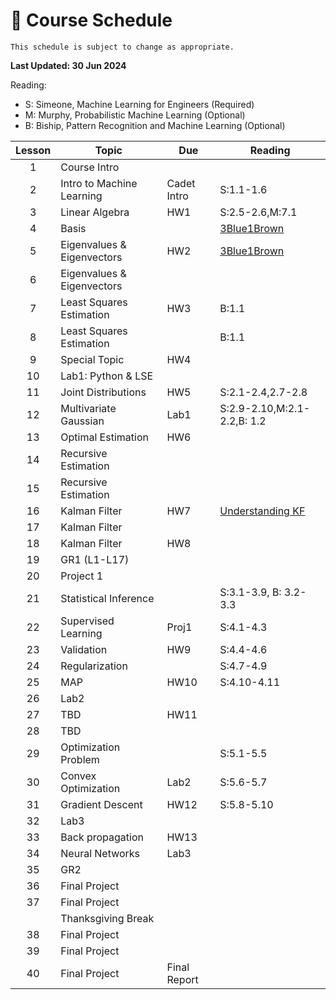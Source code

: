 # 📆 Course Schedule

```{note}
This schedule is subject to change as appropriate.
```
**Last Updated: 30 Jun 2024**

Reading: 
- S: Simeone, Machine Learning for Engineers (Required)
- M: Murphy, Probabilistic Machine Learning (Optional)
- B: Biship, Pattern Recognition and Machine Learning (Optional)

|Lesson|  Topic                        | Due        | Reading
|:----:|-------------------------------|------------|-----------------
|1     | Course Intro                  |            |           
|2     | Intro to Machine Learning     |Cadet Intro | S:1.1-1.6 
|3     | Linear Algebra                | HW1        | S:2.5-2.6,M:7.1  
|4     | Basis                         |            | [3Blue1Brown](https://www.youtube.com/watch?v=P2LTAUO1TdA)
|5     | Eigenvalues & Eigenvectors    | HW2        | [3Blue1Brown](https://www.youtube.com/watch?v=PFDu9oVAE-g)
|6     | Eigenvalues & Eigenvectors    |            |           
|7     | Least Squares Estimation      | HW3        | B:1.1          
|8     | Least Squares Estimation      |            | B:1.1          
|9     | Special Topic                 | HW4        |           
|10    | Lab1: Python & LSE            |            |      
|11    | Joint Distributions           | HW5        | S:2.1-2.4,2.7-2.8       
|12    | Multivariate Gaussian         | Lab1       | S:2.9-2.10,M:2.1-2.2,B: 1.2
|13    | Optimal Estimation            | HW6        | 
|14    | Recursive Estimation          |            |
|15    | Recursive Estimation          |            |
|16    | Kalman Filter                 | HW7        |[Understanding KF](https://www.youtube.com/playlist?list=PLn8PRpmsu08pzi6EMiYnR-076Mh-q3tWr)
|17    | Kalman Filter                 |            |
|18    | Kalman Filter                 | HW8        |
|19    | GR1 (L1-L17)                  |            |    
|20    | Project 1                     |            |     
|21    | Statistical Inference         |            | S:3.1-3.9, B: 3.2-3.3    
|22    | Supervised Learning           | Proj1      | S:4.1-4.3 
|23    | Validation                    | HW9        | S:4.4-4.6   
|24    | Regularization                |            | S:4.7-4.9   
|25    | MAP                           | HW10       | S:4.10-4.11   
|26    | Lab2                          |            | 
|27    | TBD                           | HW11       | 
|28    | TBD                           |            | 
|29    | Optimization Problem          |            | S:5.1-5.5 
|30    | Convex Optimization           | Lab2       | S:5.6-5.7   
|31    | Gradient Descent              | HW12       | S:5.8-5.10   
|32    | Lab3                          |            |    
|33    | Back propagation              | HW13       |
|34    | Neural Networks               | Lab3       |  
|35    | GR2                           |            |    
|36    | Final Project                 |            |
|37    | Final Project                 |            |
|      | Thanksgiving Break            |            |
|38    | Final Project                 |            |
|39    | Final Project                 |            |
|40    | Final Project                 |Final Report|
